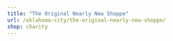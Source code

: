```yaml
---
title: "The Original Nearly New Shoppe"
url: /oklahoma-city/the-original-nearly-new-shoppe/
shop: charity
---
```


